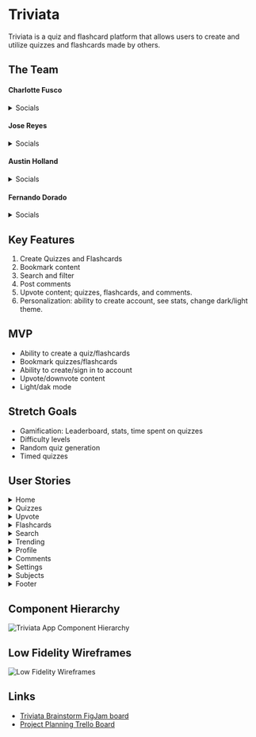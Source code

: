 # Triviata
Triviata is a quiz and flashcard platform that allows users to create and utilize quizzes and flashcards made by others.

## The Team

#### Charlotte Fusco

<details>
    <summary>Socials</summary>

- [GitHub](https://github.com/nezcodin)
- [LinkedIn](https://www.linkedin.com/in/charlottefusco/)

</details>

#### Jose Reyes

<details>
    <summary>Socials</summary>

- [GitHub](https://github.com/juzorey)
- [LinkedIn](https://www.linkedin.com/in/jose-r-reyes/)

</details>

#### Austin Holland

<details>
    <summary>Socials</summary>

- [GitHub](https://github.com/austinih)
- [LinkedIn](https://www.linkedin.com/in/austinih/)

</details>

#### Fernando Dorado

<details>
    <summary>Socials</summary>

- [GitHub](https://github.com/lastnameisgold)
- [LinkedIn](https://www.linkedin.com/in/fdorado/)

</details>

## Key Features
1. Create Quizzes and Flashcards
2. Bookmark content
3. Search and filter
4. Post comments
5. Upvote content; quizzes, flashcards, and comments.
5. Personalization: ability to create account, see stats, change dark/light theme.

## MVP
- Ability to create a quiz/flashcards
- Bookmark quizzes/flashcards
- Ability to create/sign in to account
- Upvote/downvote content
- Light/dak mode

## Stretch Goals
- Gamification: Leaderboard, stats, time spent on quizzes
- Difficulty levels
- Random quiz generation
- Timed quizzes

## User Stories

<details>
  <summary>Home</summary>

  ### Home
  #### Priority: 5 (high)
  As a user I want the homepage to display relevant content, so that I can see a variety of quizzes, easily access parts of the site, and motivate me to take a quiz.

</details>

<details>
  <summary>Quizzes</summary>

  ### Quizzes
  #### Priority: 5 (high)
  As a user I want create my own quizzes, take them, bookmark them, see how many I’ve taken, so that I can test my knowledge, have fun, and challenge myself.

</details>

<details>
  <summary>Upvote</summary>

  ### Upvote
  #### Priority: 4 (medium high)
  As a user I want to be able to upvote and downvote quizzes/flashcards so that I can share my opinion, see what’s popular, and see history of my past upvoted/downvoted quizzes/flashcard.

</details>

<details>
 <summary>Flashcards</summary>

  ### Flashcards
  #### Priority: 4 (medium high)
  As a user I want to create my own flashcards, review them, bookmark them, see other people’s flashcards, search for them, so that I can improve my knowledge, prepare for a test, and challenge myself.

</details>

<details>
  <summary>Search</summary

  ### Search
  #### Priority: 4 (medium high)
  As a user I want to have a search functionality so that I can easily find the quizzes/flashcards I’m looking for,  and filter by difficulty and category.

</details>

<details>
  <summary>Trending</summary

  ### Trending
  #### Priority: 3 (medium)
  As a user I want to see trending Quizzes/Flashcards so that I can see what’s popular, identify high quality/the best content.

</details>

<details>
  <summary>Profile</summary

  ### Profile
  #### Priority: 3 (medium)
  As a user I want to see profile so that I can see my content (quizzes/flashcards created), stats, how other people see my information, and time studied.

</details>

<details>
  <summary>Comments</summary

  ### Comments
  #### Priority: 3 (medium)
  As a user I want to add comments to quizzes/flashcards I’ve taken so I can share my opinion/thoughts on the content.

</details>

<details>
  <summary>Settings</summary

  ### Settings
  #### Priority: 2 (medium low)
  As a user I want to have a settings page to change my password/email/name, change dark/light theme, and update my profile picture so that I can customize my experience.

</details>

<details>
  <summary>Subjects</summary

  ### Subjects
  #### Priority: 2 (medium low)
  As a user I want to see a group of subjects so that I’m able to quickly find the specific quiz I’m looking for based on its category.

</details>

<details>
  <summary>Footer</summary

  ### Footer
  #### Priority: 1 (low)
  As a user I want a footer so that I can find links to useful resources such as reporting a bug, contact the product team, learn more about the product team, support the product, GitHub repo so that I can easily access miscellaneous information and have exposure to recruiters.

</details>

## Component Hierarchy
![Triviata App Component Hierarchy](https://i.imgur.com/GAywF3d.jpg)

## Low Fidelity Wireframes
![Low Fidelity Wireframes](https://i.imgur.com/Zek7CD9.jpg)

## Links
- [Triviata Brainstorm FigJam board](https://www.figma.com/file/dleIrxZ0kEZSlrthPxKBZO/Triviata-App---Brainstorm?node-id=0%3A1&t=C00E9f3SvswLWRuT-1)
- [Project Planning Trello Board](https://trello.com/invite/b/rGkDdrXQ/ATTIf5fa0e90da7a22996147d35e9cce6a219A619CC4/triviata-app)
